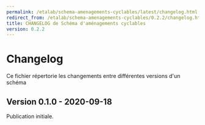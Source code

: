 ```yaml
---
permalink: /etalab/schema-amenagements-cyclables/latest/changelog.html
redirect_from: /etalab/schema-amenagements-cyclables/0.2.2/changelog.html
title: CHANGELOG de Schéma d'aménagements cyclables
version: 0.2.2
---
```


# Changelog

Ce fichier répertorie les changements entre différentes versions d'un schéma

## Version 0.1.0 - 2020-09-18

Publication initiale.
